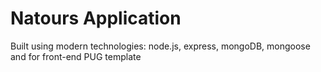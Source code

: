 # Natours Application

Built using modern technologies: node.js, express, mongoDB, mongoose and for front-end PUG template
